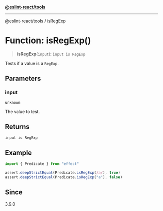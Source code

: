 [**@eslint-react/tools**](../README.md)

***

[@eslint-react/tools](../README.md) / isRegExp

# Function: isRegExp()

> **isRegExp**(`input`): `input is RegExp`

Tests if a value is a `RegExp`.

## Parameters

### input

`unknown`

The value to test.

## Returns

`input is RegExp`

## Example

```ts
import { Predicate } from "effect"

assert.deepStrictEqual(Predicate.isRegExp(/a/), true)
assert.deepStrictEqual(Predicate.isRegExp("a"), false)
```

## Since

3.9.0
